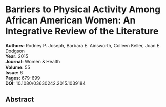 # Barriers to Physical Activity Among African American Women: An Integrative Review of the Literature

**Authors:** Rodney P. Joseph, Barbara E. Ainsworth, Colleen Keller, Joan E. Dodgson  
**Year:** 2015  
**Journal:** Women & Health  
**Volume:** 55  
**Issue:** 6  
**Pages:** 679-699  
**DOI:** 10.1080/03630242.2015.1039184  

## Abstract


